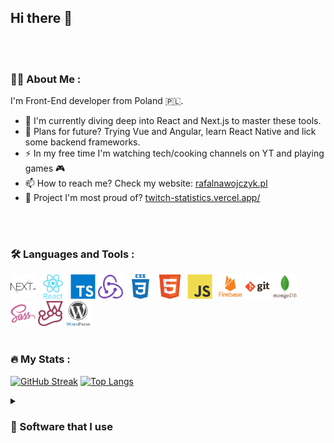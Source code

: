 ## Hi there 👋
<br><br>
### 👨‍💻 About Me :

I'm Front-End developer from Poland 🇵🇱.
- 🔭 I'm currently diving deep into React and Next.js to master these tools.
- 🌱 Plans for future? Trying Vue and Angular, learn React Native and lick some backend frameworks.
- ⚡ In my free time I'm watching tech/cooking channels on YT and playing games 🎮
- 📫 How to reach me? Check my website: [rafalnawojczyk.pl](https://rafalnawojczyk.pl)
- 🌟 Project I'm most proud of? [twitch-statistics.vercel.app/](https://twitch-statistics.vercel.app)

<br><br>
### 🛠️ Languages and Tools :

 
  <img src="https://github.com/devicons/devicon/blob/master/icons/nextjs/nextjs-original-wordmark.svg" title="Next js" alt="Nextjs" width="40" height="40"/>&nbsp;
  <img src="https://github.com/devicons/devicon/blob/master/icons/react/react-original-wordmark.svg" title="React" alt="React" width="40" height="40"/>&nbsp;
   <img src="https://github.com/devicons/devicon/blob/master/icons/typescript/typescript-original.svg" title="Typescript" alt="Typescript" width="40" height="40"/>
  <img src="https://github.com/devicons/devicon/blob/master/icons/redux/redux-original.svg" title="Redux" alt="Redux " width="40" height="40"/>&nbsp;
  <img src="https://github.com/devicons/devicon/blob/master/icons/css3/css3-plain-wordmark.svg"  title="CSS3" alt="CSS" width="40" height="40"/>&nbsp;
  <img src="https://github.com/devicons/devicon/blob/master/icons/html5/html5-original.svg" title="HTML5" alt="HTML" width="40" height="40"/>&nbsp;
  <img src="https://github.com/devicons/devicon/blob/master/icons/javascript/javascript-original.svg" title="JavaScript" alt="JavaScript" width="40" height="40"/>&nbsp;
  <img src="https://github.com/devicons/devicon/blob/master/icons/firebase/firebase-plain-wordmark.svg" title="Firebase" alt="Firebase" width="40" height="40"/>
  <img src="https://github.com/devicons/devicon/blob/master/icons/git/git-original-wordmark.svg" title="Git" alt="Git" width="40" height="40"/>
<img src="https://github.com/devicons/devicon/blob/master/icons/mongodb/mongodb-original-wordmark.svg" title="MongoDB" alt="MongoDB" width="40" height="40"/>&nbsp;
 <img src="https://github.com/devicons/devicon/blob/master/icons/sass/sass-original.svg" title="SASS" alt="SASS" width="40" height="40"/>
  <img src="https://github.com/devicons/devicon/blob/master/icons/jest/jest-plain.svg" title="JEST" alt="JEST" width="40" height="40"/>
<img src="https://github.com/devicons/devicon/blob/master/icons/wordpress/wordpress-original.svg" title="Wordpress" alt="Wordpress" width="40" height="40"/>
<br><br>

### 🔥 My Stats :

[![GitHub Streak](http://github-readme-streak-stats.herokuapp.com?user=rafalnawojczyk&theme=dark&mode=weekly)](https://git.io/streak-stats)
[![Top Langs](https://github-readme-stats.vercel.app/api/top-langs/?username=rafalnawojczyk&layout=compact&theme=vision-friendly-dark)](https://github.com/anuraghazra/github-readme-stats)


<details>
 <summary><h3>🔧 Software that I use</h3></summary>
 
 ![Visual Studio Code](https://img.shields.io/badge/Visual%20Studio%20Code-0078d7.svg?style=for-the-badge&logo=visual-studio-code&logoColor=white)
 ![Adobe Lightroom](https://img.shields.io/badge/Adobe%20Lightroom-31A8FF.svg?style=for-the-badge&logo=Adobe%20Lightroom&logoColor=white)
 ![Adobe Photoshop](https://img.shields.io/badge/adobe%20photoshop-%2331A8FF.svg?style=for-the-badge&logo=adobe%20photoshop&logoColor=white)
 ![Adobe Premiere Pro](https://img.shields.io/badge/Adobe%20Premiere%20Pro-9999FF.svg?style=for-the-badge&logo=Adobe%20Premiere%20Pro&logoColor=white)
 ![CodePen](https://img.shields.io/badge/Codepen-000000?style=for-the-badge&logo=codepen&logoColor=white)
 
 
 
 
 
</details>
